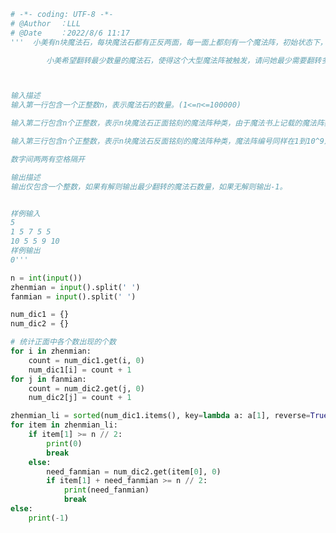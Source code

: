 
<BlogInfo title="146.小美的魔法石共鸣" author="白日梦想猿" pv=0 read_times=0 pre_cost_time=0分58秒 category="leetcode" tag_list="['leetcode']" create_time="2022.08.06 11:17:37" update_time="2022.08.06 11:24:50" />

```python
# -*- coding: UTF-8 -*-                            
# @Author  ：LLL                         
# @Date    ：2022/8/6 11:17  
'''  小美有n块魔法石，每块魔法石都有正反两面，每一面上都刻有一个魔法阵，初始状态下，n块魔法石都是正面向上。这n块魔法石的能量刚好可以构建一个大型魔法阵，但是需要至少一半的魔法石向上的一面铭刻的阵法相同才能触发大型魔法阵的效果。

        小美希望翻转最少数量的魔法石，使得这个大型魔法阵被触发，请问她最少需要翻转多少块魔法石。



输入描述
输入第一行包含一个正整数n，表示魔法石的数量。(1<=n<=100000)

输入第二行包含n个正整数，表示n块魔法石正面铭刻的魔法阵种类，由于魔法书上记载的魔法阵数量太多，所以魔法阵编号可能是从1到10^9中的任何一个正整数。

输入第三行包含n个正整数，表示n块魔法石反面铭刻的魔法阵种类，魔法阵编号同样在1到10^9之间。

数字间两两有空格隔开

输出描述
输出仅包含一个整数，如果有解则输出最少翻转的魔法石数量，如果无解则输出-1。


样例输入
5
1 5 7 5 5
10 5 5 9 10
样例输出
0'''

n = int(input())
zhenmian = input().split(' ')
fanmian = input().split(' ')

num_dic1 = {}
num_dic2 = {}

# 统计正面中各个数出现的个数
for i in zhenmian:
    count = num_dic1.get(i, 0)
    num_dic1[i] = count + 1
for j in fanmian:
    count = num_dic2.get(j, 0)
    num_dic2[j] = count + 1

zhenmian_li = sorted(num_dic1.items(), key=lambda a: a[1], reverse=True)
for item in zhenmian_li:
    if item[1] >= n // 2:
        print(0)
        break
    else:
        need_fanmian = num_dic2.get(item[0], 0)
        if item[1] + need_fanmian >= n // 2:
            print(need_fanmian)
            break
else:
    print(-1)

```
